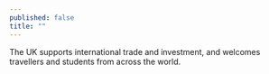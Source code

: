 ```yaml
---
published: false
title: ""
---
```


The UK supports international trade and investment, and welcomes travellers and students from across the world.